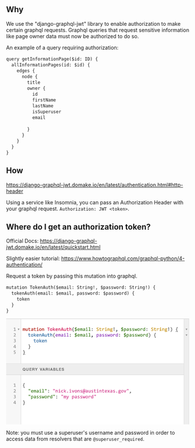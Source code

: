 ## Why

We use the "django-graphql-jwt" library to enable authorization to make certain graphql requests. Graphql queries that request sensitive information like page owner data must now be authorized to do so.

An example of a query requiring authorization:
```
query getInformationPage($id: ID) {
  allInformationPages(id: $id) {
    edges {
      node {
        title       
        owner {
          id
          firstName
          lastName
          isSuperuser
          email

        }
      }
    }
  }
}
```

## How
https://django-graphql-jwt.domake.io/en/latest/authentication.html#http-header

Using a service like Insomnia, you can pass an Authorization Header with your graphql request.
`Authorization: JWT <token>`.

## Where do I get an authorization token?
Official Docs: https://django-graphql-jwt.domake.io/en/latest/quickstart.html

Slightly easier tutorial: https://www.howtographql.com/graphql-python/4-authentication/

Request a token by passing this mutation into graphql.

```
mutation TokenAuth($email: String!, $password: String!) {
  tokenAuth(email: $email, password: $password) {
    token
  }
}
```

<img src="/README/get_graphql_auth_token.png" align="middle" width="500" >

Note: you must use a superuser's username and password in order to access data from resolvers that are `@superuser_required`.
